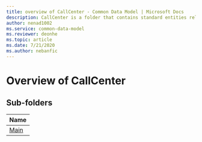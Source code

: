 ```yaml
---
title: overview of CallCenter - Common Data Model | Microsoft Docs
description: CallCenter is a folder that contains standard entities related to the Common Data Model.
author: nenad1002
ms.service: common-data-model
ms.reviewer: deonhe
ms.topic: article
ms.date: 7/21/2020
ms.author: nebanfic
---
```


# Overview of CallCenter


## Sub-folders

|Name|
|---|
|[Main](Main/overview.md)|



